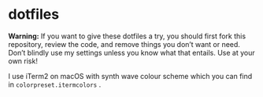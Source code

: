 # dotfiles
**Warning:** If you want to give these dotfiles a try, you should first fork this repository, review the code, and remove things you don’t want or need. Don’t blindly use my settings unless you know what that entails. Use at your own risk!

I use iTerm2 on macOS with synth wave colour scheme which you can find in `colorpreset.itermcolors` .
